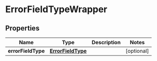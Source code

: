 

# ErrorFieldTypeWrapper


## Properties

| Name | Type | Description | Notes |
|------------ | ------------- | ------------- | -------------|
|**errorFieldType** | [**ErrorFieldType**](ErrorFieldType.md) |  |  [optional] |



